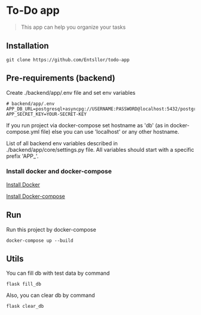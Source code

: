 # To-Do app

> This app can help you organize your tasks

## Installation

```shell
git clone https://github.com/Entsllor/todo-app
```

## Pre-requirements (backend)

Create ./backend/app/.env file and set env variables

```dotenv
# backend/app/.env
APP_DB_URL=postgresql+asyncpg://USERNAME:PASSWORD@localhost:5432/postgres
APP_SECRET_KEY=YOUR-SECRET-KEY
```

If you run project via docker-compose set hostname as 'db' (as in docker-compose.yml file)
else you can use 'localhost' or any other hostname.

List of all backend env variables described in ./backend/app/core/settings.py file.
All variables should start with a specific prefix 'APP_'.

### Install docker and docker-compose

[Install Docker](https://docs.docker.com/engine/install/ubuntu/)

[Install Docker-compose](https://docs.docker.com/compose/install/)

## Run

Run this project by docker-compose

```shell
docker-compose up --build
```

## Utils

You can fill db with test data by command

```shell
flask fill_db
```

Also, you can clear db by command

```shell
flask clear_db
```

